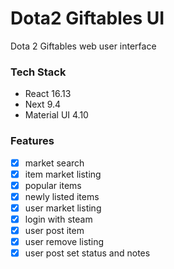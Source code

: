 # Dota2 Giftables UI

Dota 2 Giftables web user interface

### Tech Stack

- React 16.13
- Next 9.4
- Material UI 4.10

### Features

- [x] market search
- [x] item market listing
- [x] popular items
- [x] newly listed items
- [x] user market listing
- [x] login with steam
- [x] user post item
- [x] user remove listing
- [x] user post set status and notes
